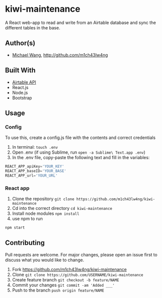 # kiwi-maintenance

A React web-app to read and write from an Airtable database and sync the different tables in the base.

## Author(s)
* [Michael Wang](http://m1ch43lw4ng.com), http://github.com/m1ch43lw4ng

## Built With
* [Airtable API](https://airtable.com)
* React.js
* Node.js
* Bootstrap

## Usage
### Config
To use this, create a config.js file with the contents and correct credentials 
1. In terminal: `touch .env`
2. Open .env (if using Sublime, run `open -a Sublime\ Text.app .env`)
2. In the .env file, copy-paste the following text and fill in the variables:
```js
REACT_APP_apiKey='YOUR_KEY'
REACT_APP_baseID='YOUR_BASE'
REACT_APP_url='YOUR_URL'
```

### React app
1. Clone the repository `git clone https://github.com/m1ch43lw4ng/kiwi-maintenance`
2. Cd into the correct directory `cd kiwi-maintenance`
3. Install node modules `npm install`
4. use npm to run
```bash
npm start
```

## Contributing
Pull requests are welcome. For major changes, please open an issue first to discuss what you would like to change.

1. Fork <https://github.com/m1ch43lw4ng/kiwi-maintenance>
2. Clone `git clone https://github.com/USERNAME/kiwi-maintenance`
2. Create feature branch `git checkout -b feature/NAME`
3. Commit your changes `git commit -am 'Added ___'`
4. Push to the branch `push origin feature/NAME`
